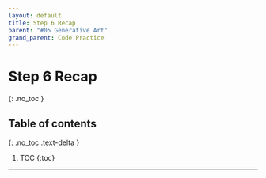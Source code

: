 ```yaml
---
layout: default
title: Step 6 Recap
parent: "#05 Generative Art"
grand_parent: Code Practice
---
```


# Step 6 Recap
{: .no_toc }

## Table of contents
{: .no_toc .text-delta }

1. TOC
{:toc}

---
